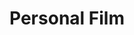 ---
ee_id: '135'
site: '1'
type: '2'
long_id: 2008-004 Personal Film
url: 2008-004-personal-film
year: '2008'
medium: 16mm film
commission:
add_credit:
dims: 6:15 minutes
pitch: "​A “fake” structural film, composed of stock digital video footage of dethroned
  film."
ps:
live_url:
related: "[168] [2007-002-structural-film] 2007-002 Structural Film"
title: Personal Film
youtube:
imgs: personal-film-2008-004-still-5-database-ih.jpg
subheading:
year2: '2008'
download:
add_credits:
related_code:
! '':
layout: things-i-made
---